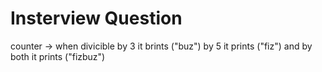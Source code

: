 # Insterview Question 
 counter -> when divicible by 3 it brints ("buz") by 5 it prints ("fiz") and by both it prints ("fizbuz")
